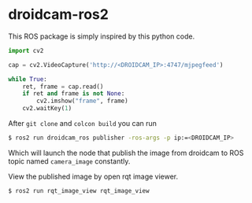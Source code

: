 # droidcam-ros2
This ROS package is simply inspired by this python code.
```python
import cv2

cap = cv2.VideoCapture('http://<DROIDCAM_IP>:4747/mjpegfeed')

while True:
    ret, frame = cap.read()
    if ret and frame is not None:
        cv2.imshow("frame", frame)
    cv2.waitKey(1)
```

After `git clone` and `colcon build` you can run

```bash
$ ros2 run droidcam_ros publisher -ros-args -p ip:=<DROIDCAM_IP>
```
Which will launch the node that publish the image from droidcam to ROS topic named `camera_image` constantly.


View the published image by open rqt image viewer.
```bash
$ ros2 run rqt_image_view rqt_image_view
```
